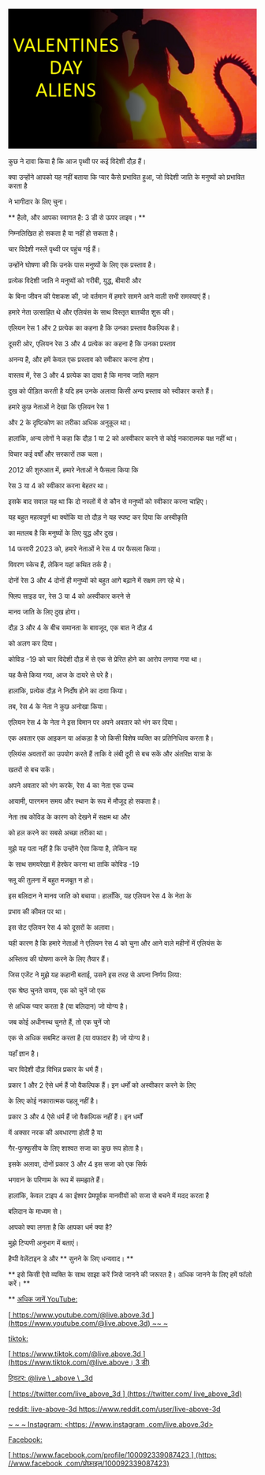 ![cover photo](../cover.jpg "cover photo")

कुछ ने दावा किया है कि आज पृथ्वी पर कई विदेशी दौड़ हैं।

क्या उन्होंने आपको यह नहीं बताया कि प्यार कैसे प्रभावित हुआ, जो विदेशी जाति के मनुष्यों को प्रभावित करता है

ने भागीदार के लिए चुना।

** हैलो, और आपका स्वागत है: 3 डी से ऊपर लाइव। **

निम्नलिखित हो सकता है या नहीं हो सकता है।

चार विदेशी नस्लें पृथ्वी पर पहुंच गई हैं।

उन्होंने घोषणा की कि उनके पास मनुष्यों के लिए एक प्रस्ताव है।

प्रत्येक विदेशी जाति ने मनुष्यों को गरीबी, युद्ध, बीमारी और

के बिना जीवन की पेशकश की, जो वर्तमान में हमारे सामने आने वाली सभी समस्याएं हैं।

हमारे नेता उत्साहित थे और एलियंस के साथ विस्तृत बातचीत शुरू की।

एलियन रेस 1 और 2 प्रत्येक का कहना है कि उनका प्रस्ताव वैकल्पिक है।

दूसरी ओर, एलियन रेस 3 और 4 प्रत्येक का कहना है कि उनका प्रस्ताव

अनन्य है, और हमें केवल एक प्रस्ताव को स्वीकार करना होगा।

वास्तव में, रेस 3 और 4 प्रत्येक का दावा है कि मानव जाति महान

दुख को पीड़ित करती है यदि हम उनके अलावा किसी अन्य प्रस्ताव को स्वीकार करते हैं।

हमारे कुछ नेताओं ने देखा कि एलियन रेस 1

और 2 के दृष्टिकोण का तरीका अधिक अनुकूल था।

हालांकि, अन्य लोगों ने कहा कि दौड़ 1 या 2 को अस्वीकार करने से कोई नकारात्मक पक्ष नहीं था।

विचार कई वर्षों और सरकारों तक चला।

2012 की शुरुआत में, हमारे नेताओं ने फैसला किया कि

रेस 3 या 4 को स्वीकार करना बेहतर था।

इसके बाद सवाल यह था कि दो नस्लों में से कौन से मनुष्यों को स्वीकार करना चाहिए।

यह बहुत महत्वपूर्ण था क्योंकि या तो दौड़ ने यह स्पष्ट कर दिया कि अस्वीकृति

का मतलब है कि मनुष्यों के लिए युद्ध और दुख।

14 फरवरी 2023 को, हमारे नेताओं ने रेस 4 पर फैसला किया।

विवरण स्केच हैं, लेकिन यहां कथित तर्क है।

दोनों रेस 3 और 4 दोनों ही मनुष्यों को बहुत आगे बढ़ाने में सक्षम लग रहे थे।

फ्लिप साइड पर, रेस 3 या 4 को अस्वीकार करने से

मानव जाति के लिए दुख होगा।

दौड़ 3 और 4 के बीच समानता के बावजूद, एक बात ने दौड़ 4

को अलग कर दिया।

कोविड -19 को चार विदेशी दौड़ में से एक से प्रेरित होने का आरोप लगाया गया था।

यह कैसे किया गया, आज के दायरे से परे है।

हालांकि, प्रत्येक दौड़ ने निर्दोष होने का दावा किया।

तब, रेस 4 के नेता ने कुछ अनोखा किया।

एलियन रेस 4 के नेता ने इस विमान पर अपने अवतार को भंग कर दिया।

एक अवतार एक आइकन या आंकड़ा है जो किसी विशेष व्यक्ति का प्रतिनिधित्व करता है।

एलियंस अवतारों का उपयोग करते हैं ताकि वे लंबी दूरी से बच सकें और अंतरिक्ष यात्रा के

खतरों से बच सकें।

अपने अवतार को भंग करके, रेस 4 का नेता एक उच्च

आयामी, पारगमन समय और स्थान के रूप में मौजूद हो सकता है।

नेता तब कोविड के कारण को देखने में सक्षम था और

को हल करने का सबसे अच्छा तरीका था।

मुझे यह पता नहीं है कि उन्होंने ऐसा किया है, लेकिन यह

के साथ समयरेखा में हेरफेर करना था ताकि कोविड -19

फ्लू की तुलना में बहुत मजबूत न हो।

इस बलिदान ने मानव जाति को बचाया। हालाँकि, यह एलियन रेस 4 के नेता के

प्रभाव की कीमत पर था।

इस सेट एलियन रेस 4 को दूसरों के अलावा।

यही कारण है कि हमारे नेताओं ने एलियन रेस 4 को चुना और आने वाले महीनों में एलियंस के

अस्तित्व की घोषणा करने के लिए तैयार हैं।

जिस एजेंट ने मुझे यह कहानी बताई, उसने इस तरह से अपना निर्णय लिया:

एक श्रेष्ठ चुनते समय, एक को चुनें जो एक

से अधिक प्यार करता है (या बलिदान) जो योग्य है।

जब कोई अधीनस्थ चुनते हैं, तो एक चुनें जो

एक से अधिक सबमिट करता है (या वफादार है) जो योग्य है।

यहाँ ज्ञान है।

चार विदेशी दौड़ विभिन्न प्रकार के धर्म हैं।

प्रकार 1 और 2 ऐसे धर्म हैं जो वैकल्पिक हैं। इन धर्मों को अस्वीकार करने के लिए

के लिए कोई नकारात्मक पहलू नहीं है।

प्रकार 3 और 4 ऐसे धर्म हैं जो वैकल्पिक नहीं हैं। इन धर्मों

में अक्सर नरक की अवधारणा होती है या

गैर-फुफ्फुसीय के लिए शाश्वत सजा का कुछ रूप होता है।

इसके अलावा, दोनों प्रकार 3 और 4 इस सजा को एक सिर्फ

भगवान के परिणाम के रूप में समझाते हैं।

हालांकि, केवल टाइप 4 का ईश्वर प्रेमपूर्वक मानवीयों को सजा से बचने में मदद करता है

बलिदान के माध्यम से।

आपको क्या लगता है कि आपका धर्म क्या है?

मुझे टिप्पणी अनुभाग में बताएं।

हैप्पी वेलेंटाइन डे और ** सुनने के लिए धन्यवाद। **

** इसे किसी ऐसे व्यक्ति के साथ साझा करें जिसे जानने की जरूरत है। अधिक जानने के लिए हमें फॉलो करें। **

** <u> अधिक जानें YouTube:

[<u> https://www.youtube.com/@live.above.3d </u>] (https://www.youtube.com/@live.above.3d) ~~ ~

tiktok:

[<u> https://www.tiktok.com/@live.above.3d </u>] (https://www.tiktok.com/@live.above। 3 डी)

ट्विटर: @live \ _above \ _3d

[<u> https://twitter.com/live_above_3d </u>] (https://twitter.com/ live_above_3d)

reddit: live-above-3d <https://www.reddit.com/user/live-above-3d>

~ ~ ~ Instagram: <https: //www.instagram .com/live.above.3d>

Facebook:

[<u> https://www.facebook.com/profile/100092339087423 </u>] (https: //www.facebook .com/प्रोफ़ाइल/100092339087423)